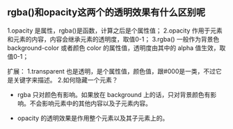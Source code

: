 ##  rgba()和opacity这两个的透明效果有什么区别呢

1.opacity 是属性，rgba()是函数，计算之后是个属性值；
2.opacity 作用于元素和元素的内容，内容会继承元素的透明度，取值0-1；
3.rgba() 一般作为背景色 background-color 或者颜色 color 的属性值，透明度由其中的 alpha 值生效，取值0-1；

扩展：
1.transparent 也是透明，是个属性值，颜色值，跟#000是一类，不过它是关键字来描述。
2.如何隐藏一个元素？



* rgba 只对颜色有影响。如果放在 background 上的话，只对背景颜色有影响。不会影响元素中的其他内容以及子元素内容。

* opacity 的透明效果是作用整个元素以及其子元素上的。

